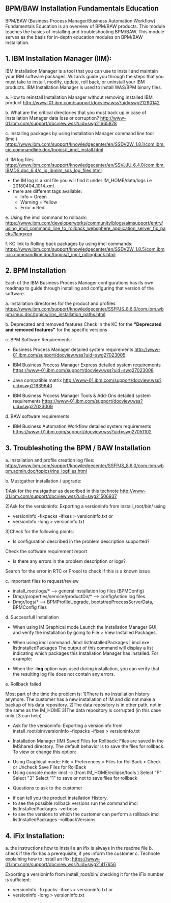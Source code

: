 ## BPM/BAW Installation Fundamentals Education 

BPM/BAW (Business Process Manager/Business Automation Workflow) Fundamentals Education is an overview of BPM/BAW products. This module teaches the basics of installing and troubleshooting BPM/BAW. This module serves as the basis for in-depth education modules on BPM/BAW Installation. 

## 1. IBM Installation Manager (IIM):

IBM Installation Manager is a tool that you can use to install and maintain your IBM software packages. Wizards guide you through the steps that you must take to install, modify, update, roll back, or uninstall your IBM products. 
IBM Installation Manager is used to install WAS/BPM binary files. 

a. How to reinstall Installation Manager without removing installed IBM product 
http://www-01.ibm.com/support/docview.wss?uid=swg21290142 

b. What are the critical directories that you must back up in case of Installation Manager data loss or corruption?
http://www-01.ibm.com/support/docview.wss?uid=swg21665878

c. Installing packages by using Installation Manager command line tool (imcl) https://www.ibm.com/support/knowledgecenter/en/SSDV2W_1.8.1/com.ibm.cic.commandline.doc/topics/t_imcl_install.html

d. IM log files
https://www.ibm.com/support/knowledgecenter/en/SSVJJU_6.4.0/com.ibm.IBMDS.doc_6.4/c_ig_ibmim_sds_log_files.html

  * the IM log is a xml file you will find it under IM_HOME/data/logs i.e 20180404_1014.xml
  * there are different tags available:
    - Info = Green
    - Warning = Yellow
    - Error = Red

e. Using the imcl command to rollback:
https://www.ibm.com/developerworks/community/blogs/aimsupport/entry/using_imcl_command_line_to_rollback_websphere_application_server_fix_packs?lang=en

f. KC link to Rolling back packages by using imcl commands:
https://www.ibm.com/support/knowledgecenter/en/SSDV2W_1.8.5/com.ibm.cic.commandline.doc/topics/t_imcl_rollingback.html

## 2. BPM Installation

Each of the IBM Business Process Manager configurations has its own roadmap to guide through installing and configuring that version of the software. 

a. Installation directories for the product and profiles
https://www.ibm.com/support/knowledgecenter/SSFPJS_8.6.0/com.ibm.wbpm.imuc.doc/topics/rins_installation_paths.html

b. Deprecated and removed features
Check in the KC for the **"Deprecated and removed features"** for the specific versions

c. BPM Software Requirements:
* Business Process Manager detailed system requirements
http://www-01.ibm.com/support/docview.wss?uid=swg27023005

* IBM Business Process Manager Express detailed system requirements
https://www-01.ibm.com/support/docview.wss?uid=swg27023008

* Java compatible matrix
http://www-01.ibm.com/support/docview.wss?uid=swg21639640

* IBM Business Process Manager Tools & Add-Ons detailed system requirements
https://www-01.ibm.com/support/docview.wss?uid=swg27023009

d. BAW software requirements
* IBM Business Automation Workflow detailed system requirements
https://www-01.ibm.com/support/docview.wss?uid=swg27051102

## 3. Troubleshoting the BPM / BAW Installation

a. Installation and profile creation log files:
https://www.ibm.com/support/knowledgecenter/SSFPJS_8.6.0/com.ibm.wbpm.admin.doc/topics/rins_logfiles.html

b. Mustgather installation / upgrade:

 1)Ask for the mustgather as described in this technote
 http://www-01.ibm.com/support/docview.wss?uid=swg21506937

 2)Ask for the versioninfo:
 Exporting a versioninfo from install_root/bin/ using
  - versionInfo -fixpacks -ifixes > versioninfo.txt
  or
  - versionInfo -long > versioninfo.txt

 3)Check for the following points:
  - Is configuration described in the problem description supported?

 Check the software requirement report
  - Is there any errors in the problem description or logs?

 Search for the error in RTC or Prosol to check if this is a known issue

c. important files to request/review
- install_root/logs/* --> general installation log files (BPMConfig)
- Dmgr/properties/service/productDir/* --> configAction log files
- Dmgr/logs/* --> BPMProfileUpgrade, bootstrapProcessServerData, BPMConfig files

d. Successfull Installation
- When using IM Graphical mode
Launch the Installation Manager GUI, and verify the installation by going to File > View Installed Packages.

- When using imcl command
./imcl listInstalledPackages | imcl.exe listInstalledPackages
The output of this command will display a list indicating which packages this Installation Manager has installed.
For example:

- When the **-log** option was used during installation, you can verify that the resulting log file does not contain any errors.

e. Rollback failed

Most part of the time the problem is:
1)There is no installation history anymore. The customer has a new installation of IM and did not make a backup of his data repository.
2)The data repository is in other path, not in the same as the IM_HOME
3)The data repository is corrupted (in this case only L3 can help)

* Ask for the versioninfo: Exporting a versioninfo from install_root/bin/versionInfo -fixpacks -ifixes > versioninfo.txt

* Installation Manager (IM) Saved Files for Rollback:
Files are saved in the IMShared directory. The default behavior is to save the files for rollback. To view or change this option:
- Using Graphical mode:  File > Preferences > Files for RollBack > Check or Uncheck Save Files for RollBack
- Using console mode:  imcl -c (from IM_HOME/eclipse/tools )
Select "P"
Select "3"
Select "1" to save or not to save files for rollback

* Questions to ask to the customer
- if can tell you the product installation History.
- to see the possible rollback versions run the command imcl listInstalledPackages -verbose
- to see the versions to which the customer can perform a rollback imcl listInstalledPackages –rollbackVersions

## 4. iFix Installation:
a. the instructions how to install a an ifix is always in the readme file
b. check if the ifix has a prerequisite, if yes inform the customer
c. Technote explaining how to install an ifix:
https://www-01.ibm.com/support/docview.wss?uid=swg21417656

Exporting a versioninfo from install_root/bin/ checking it for the iFix number is sufficient:
* versionInfo -fixpacks -ifixes > versioninfo.txt
or
* versionInfo -long > versioninfo.txt

